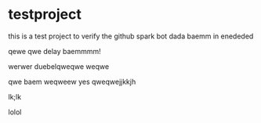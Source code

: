 # testproject
this is a test project to verify the github spark bot
dada
baemm
 in enededed
 
 qewe qwe
delay
 baemmmm!
 
werwer
duebelqweqwe
weqwe

qwe
baem
weqweew
yes
qweqwejjkkjh

lk;lk

lolol
